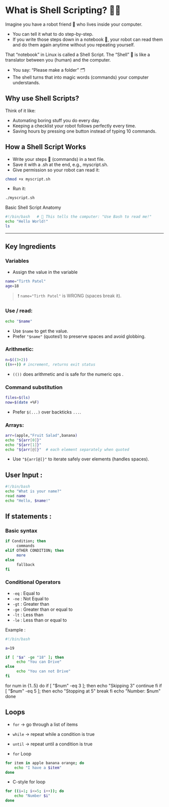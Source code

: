 # What is Shell Scripting? 🐚✨ 

Imagine you have a robot friend 🤖 who lives inside your computer.
- You can tell it what to do step-by-step.
- If you write those steps down in a notebook 📜, your robot can read them and do them again anytime without you repeating yourself.

That “notebook” in Linux is called a Shell Script.
The “Shell” 🐚 is like a translator between you (human) and the computer.
- You say: “Please make a folder” 🗂️
- The shell turns that into magic words (commands) your computer understands.

## Why use Shell Scripts?  
Think of it like: 
- Automating boring stuff you do every day.
- Keeping a checklist your robot follows perfectly every time.
- Saving hours by pressing one button instead of typing 10 commands.

## How a Shell Script Works 
- Write your steps 📝 (commands) in a text file.
- Save it with a .sh at the end, e.g., myscript.sh.
- Give permission so your robot can read it:
```bash 
chmod +x myscript.sh
```
- Run it:
```bash
./myscript.sh
```

Basic Shell Script Anatomy 

```bash 
#!/bin/bash   # 🐚 This tells the computer: "Use Bash to read me!"
echo "Hello World!"  
ls                

```
---
## Key Ingredients 

### Variables  

- Assign the value in the variable 
```bash 
name="Tirth Patel"
age=18
```
> ❗ `name="Tirth Patel"` is WRONG (spaces break it).

### Use / read: 
```bash 
echo "$name"
```
- Use `$name` to get the value.
- Prefer `"$name"` (quotes!) to preserve spaces and avoid globbing.

### Arithmetic: 
```bash
n=$((3+2))
((n++)) # increment, returns exit status
```
- `(())` does arithmetic and is safe for the numeric ops . 

### Command substitution 
```bash 
files=$(ls)
now=$(date +%F)
```
- Prefer `$(...)` over backticks `...`.

### Arrays: 

```bash
arr=(apple,"Fruit Salad",banana)
echo "${arr[0]}"
echo "${arr[1]}"
echo "${arr[@]}"  # each element separately when quoted
```

- Use `"${arr[@]}"` to iterate safely over elements (handles spaces).

## User Input : 
```bash
#!/bin/bash
echo "What is your name?"
read name
echo "Hello, $name!"
```


## If statements  : 
### Basic syntax
```bash
if Condition; then 
     commands 
elif OTHER CONDITION; then 
     more
else 
     fallback
fi
```

### Conditional Operators
- `-eq` : Equal to
- `-ne` : Not Equal to 
- `-gt` : Greater than
- `-ge` : Greater than or equal to
- `-lt` : Less than
- `-le` : Less than or equal to

Example : 
```bash
#!/bin/bash

a=19

if [ "$a" -ge "18" ]; then
     echo "You can Drive"
else
     echo "You can not Drive"
fi
```
for num in {1..5}
do
    if [ "$num" -eq 3 ]; then
        echo "Skipping 3"
        continue
    fi
    if [ "$num" -eq 5 ]; then
        echo "Stopping at 5"
        break
    fi
    echo "Number: $num"
done


## Loops 
- `for` → go through a list of items
- `while` → repeat while a condition is true
- `until` → repeat until a condition is true

- `for` Loop 
```bash
for item in apple banana orange; do
    echo "I have a $item"
done
```

- C-style for loop
```bash
for ((i=1; i<=5; i++)); do
    echo "Number $i"
done
```

